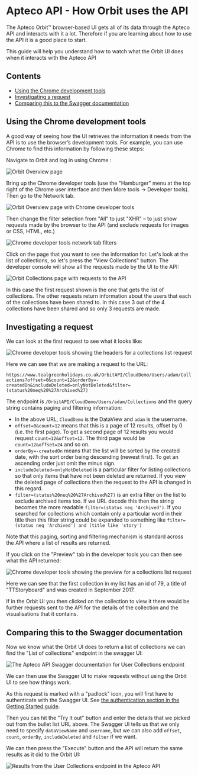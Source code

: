# Apteco API - How Orbit uses the API
The Apteco Orbit™ browser-based UI gets all of its data through the Apteco API and interacts with it a lot.  Therefore if you
are learning about how to use the API it is a good place to start.

This guide will help you understand how to watch what the Orbit UI does when it interacts with the Apteco API

## Contents

* [Using the Chrome development tools](#using-the-chrome-development-tools)
* [Investigating a request](#investigating-a-request)
* [Comparing this to the Swagger documentation](#comparing-this-to-the-swagger-documentation)

## Using the Chrome development tools
A good way of seeing how the UI retrieves the information it needs from the API is to use the browser’s development tools.  For example, you can use Chrome to find this information by following these steps:

Navigate to Orbit and log in using Chrome :

![Orbit Overview page](Images/HowOrbitUsesTheAPI/LoggedIntoOrbitUsingChrome.png)

Bring up the Chrome developer tools (use the "Hamburger" menu at the top right of the Chrome user interface and then More tools -> Developer tools).  Then go to the Network tab.

![Orbit Overview page with Chrome developer tools](Images/HowOrbitUsesTheAPI/OverviewScreenWithDevTools.png)

Then change the filter selection from "All" to just "XHR" – to just show requests made by the browser to the API (and exclude requests for images or CSS, HTML, etc.)

![Chrome developer tools network tab filters](Images/HowOrbitUsesTheAPI/DevToolsXHRFilter.png)
 
Click on the page that you want to see the information for.  Let's look at the list of collections, so let's press the "View Collections" button.  The developer console will show all the requests made by the UI to the API:

![Orbit Collections page with requests to the API](Images/HowOrbitUsesTheAPI/CollectionsScreenWithDevTools.png)

In this case the first request shown is the one that gets the list of collections.  The other requests return information about the users that each of the collections have been shared to.  In this case 3 out of the 4 collections have been shared and so only 3 requests are made.

## Investigating a request
We can look at the first request to see what it looks like:

![Chrome developer tools showing the headers for a collections list request](Images/HowOrbitUsesTheAPI/DevToolsShowingCollectionsRequestHeaders.png)

Here we can see that we are making a request to the URL:

`https://www.tealgreenholidays.co.uk/OrbitAPI/CloudDemo/Users/adam/Collections?offset=0&count=12&orderBy=-createdOn&includeDeleted=onlyNotDeleted&filter=(status%20neq%20%27Archived%27)`

The endpoint is `/OrbitAPI/CloudDemo/Users/adam/Collections` and the query string contains paging and filtering information:

*	In the above URL, `CloudDemo` is the DataView and `adam` is the username.
*	`offset=0&count=12` means that this is a page of 12 results, offset by 0 (i.e. the first page).  To get a second page of 12 results you would request `count=12&offset=12`.  The third page would be `count=12&offset=24` and so on.
*	`orderBy=-createdOn` means that the list will be sorted by the created date, with the sort order being descending (newest first).  To get an ascending order just omit the minus sign.
*	`includeDeleted=onlyNotDeleted` is a particular filter for listing collections so that only items that have not been deleted are returned.  If you view the deleted page of collections then the request to the API is changed in this regard.
*	`filter=(status%20neq%20%27Archived%27)` is an extra filter on the list to exclude archived items too.  If we URL decode this then the string becomes the more readable `filter=(status neq 'Archived')`.  If you searched for collections which contain only a particular word in their title then this filter string could be expanded to something like `filter=(status neq 'Archived') and (title like 'story')`

Note that this paging, sorting and filtering mechanism is standard across the API where a list of results are returned.

If you click on the "Preview" tab in the developer tools you can then see what the API returned:

![Chrome developer tools showing the preview for a collections list request](Images/HowOrbitUsesTheAPI/DevToolsShowingCollectionsResultPreview.png)

Here we can see that the first collection in my list has an id of 79, a title of "TTStoryboard" and was created in September 2017.

If in the Orbit UI you then clicked on the collection to view it there would be further requests sent to the API for the details of the collection and the visualisations that it contains. 

## Comparing this to the Swagger documentation

Now we know what the Orbit UI does to return a list of collections we can find the "List of collections" endpoint in the swagger UI:

![The Apteco API Swagger documentation for User Collections endpoint](Images/HowOrbitUsesTheAPI/UserCollectionsSwaggerUI.png)

We can then use the Swagger UI to make requests without using the Orbit UI to see how things work.

As this request is marked with a "padlock" icon, you will first have to authenticate with the Swagger UI.  See [the authentication section in the Getting Started guide](GettingStarted.md#authentication).

Then you can hit the "Try it out" button and enter the details that we picked out from the bullet list URL above.  The Swagger UI tells us that we only need to specify `dataViewName` and `username`, but we can also add `offset`, `count`, `orderBy`, `includeDeleted` and `filter` if we want.

We can then press the "Execute" button and the API will return the same results as it did to the Orbit UI:

![Results from the User Collections endpoint in the Apteco API](Images/HowOrbitUsesTheAPI/UserCollectionsSwaggerUIResults.png)